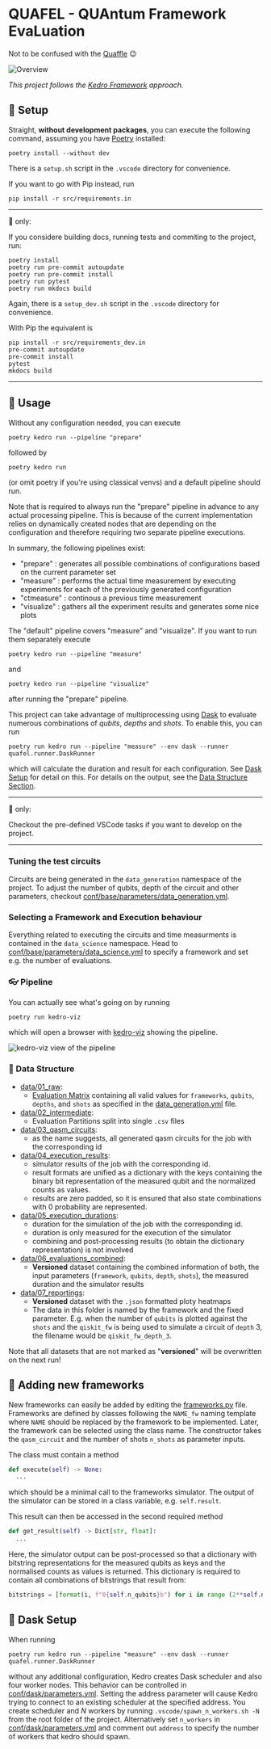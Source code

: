 # QUAFEL - QUAntum Framework EvaLuation

Not to be confused with the [Quaffle](https://harrypotter.fandom.com/wiki/Quaffle) :wink:

![Overview](docs/overview.png)

*This project follows the [Kedro Framework](https://kedro.org/) approach.*

## :hammer: Setup

Straight, **without development packages**, you can execute the following command, assuming you have [Poetry](https://python-poetry.org/) installed:
```
poetry install --without dev
```
There is a ```setup.sh``` script in the ```.vscode``` directory for convenience.

If you want to go with Pip instead, run 
```
pip install -r src/requirements.in
```

***

:construction: only:

If you considere building docs, running tests and commiting to the project, run:
```
poetry install
poetry run pre-commit autoupdate
poetry run pre-commit install
poetry run pytest
poetry run mkdocs build
```
Again, there is a ```setup_dev.sh``` script in the ```.vscode``` directory for convenience.

With Pip the equivalent is
```
pip install -r src/requirements_dev.in
pre-commit autoupdate
pre-commit install
pytest
mkdocs build
```

***

## :rocket: Usage

Without any configuration needed, you can execute
```
poetry kedro run --pipeline "prepare"
```
followed by
```
poetry kedro run
```
(or omit poetry if you're using classical venvs) and a default pipeline should run.

Note that is required to always run the "prepare" pipeline in advance to any actual processing pipeline.
This is because of the current implementation relies on dynamically created nodes that are depending on the configuration and therefore requiring two separate pipeline executions.

In summary, the following pipelines exist:
- "prepare" : generates all possible combinations of configurations based on the current parameter set
- "measure" : performs the actual time measurement by executing experiments for each of the previously generated configuration
- "ctmeasure" : continous a previous time measurement
- "visualize" : gathers all the experiment results and generates some nice plots

The "default" pipeline covers "measure" and "visualize".
If you want to run them separately execute
```
poetry kedro run --pipeline "measure"
```
and
```
poetry kedro run --pipeline "visualize"
```
after running the "prepare" pipeline.

This project can take advantage of multiprocessing using [Dask](dask.org/) to evaluate numerous combinations of *qubits*, *depths* and *shots*.
To enable this, you can run
```
poetry run kedro run --pipeline "measure" --env dask --runner quafel.runner.DaskRunner
```
which will calculate the duration and result for each configuration.
See [Dask Setup](#runner-dask-setup) for detail on this.
For details on the output, see the [Data Structure Section](#floppy_disk-data-structure).


***
:construction: only:

Checkout the pre-defined VSCode tasks if you want to develop on the project.

***
### Tuning the test circuits

Circuits are being generated in the ```data_generation``` namespace of the project.
To adjust the number of qubits, depth of the circuit and other parameters, checkout [conf/base/parameters/data_generation.yml](/conf/base/parameters/data_generation.yml).

### Selecting a Framework and Execution behaviour

Everything related to executing the circuits and time measurments is contained in the ```data_science``` namespace.
Head to [conf/base/parameters/data_science.yml](/conf/base/parameters/data_science.yml) to specify a framework and set e.g. the number of evaluations.

### :eyeglasses: Pipeline

You can actually see what's going on by running
```
poetry run kedro-viz
```
which will open a browser with [kedro-viz](https://github.com/kedro-org/kedro-viz) showing the pipeline.

![kedro-viz view of the pipeline](docs/kedro_view.png)

### :floppy_disk: Data Structure

- [data/01_raw](data/01_raw):
  - [Evaluation Matrix](data/01_raw/dataset.json) containing all valid values for ```frameworks```, ```qubits```, ```depths```, and ```shots``` as specified in the [data_generation.yml](conf/base/parameters/data_generation.yml) file.
- [data/02_intermediate](data/02_intermediate):
  - Evaluation Partitions split into single ```.csv``` files
- [data/03_qasm_circuits](data/03_qasm_circuits/):
  - as the name suggests, all generated qasm circuits for the job with the corresponding id
- [data/04_execution_results](data/04_execution_results/):
  - simulator results of the job with the corresponding id.
  - result formats are unified as a dictionary with the keys containing the binary bit representation of the measured qubit and the normalized counts as values.
  - results are zero padded, so it is ensured that also state combinations with $0$ probability are represented.
- [data/05_execution_durations](data/05_execution_durations/):
  - duration for the simulation of the job with the corresponding id.
  - duration is only measured for the execution of the simulator
  - combining and post-processing results (to obtain the dictionary representation) is not involved
- [data/06_evaluations_combined](data/06_evaluations_combined/):
  - **Versioned** dataset containing the combined information of both, the input parameters (```framework```, ```qubits```, ```depth```, ```shots```), the measured duration and the simulator results
- [data/07_reportings](data/07_reporting):
  - **Versioned** dataset with the ```.json``` formatted ploty heatmaps
  - The data in this folder is named by the framework and the fixed parameter. E.g. when the number of ```qubits``` is plotted against the ```shots``` and the ```qiskit_fw``` is being used to simulate a circuit of ```depth``` $3$, the filename would be ```qiskit_fw_depth_3```.

Note that all datasets that are not marked as "**versioned**" will be overwritten on the next run!

## :construction: Adding new frameworks

New frameworks can easily be added by editing the [frameworks.py](src/quafel/pipelines/data_science/frameworks.py) file.
Frameworks are defined by classes following the ```NAME_fw``` naming template where ```NAME``` should be replaced by the framework to be implemented.
Later, the framework can be selected using the class name.
The constructor takes the ```qasm_circuit``` and the number of shots ```n_shots``` as parameter inputs.

The class must contain a method
```python
def execute(self) -> None:
  ...
```
which should be a minimal call to the frameworks simulator.
The output of the simulator can be stored in a class variable, e.g. ```self.result```.

This result can then be accessed in the second required method 
```python
def get_result(self) -> Dict[str, float]:
  ...
```
Here, the simulator output can be post-processed so that a dictionary with bitstring representations for the measured qubits as keys and the normalised counts as values is returned.
This dictionary is required to contain all combinations of bitstrings that result from:

```python
bitstrings = [format(i, f"0{self.n_qubits}b") for i in range (2**self.n_qubits)]
```

## :runner: Dask Setup

When running
```
poetry run kedro run --pipeline "measure" --env dask --runner quafel.runner.DaskRunner
```
without any additional configuration, Kedro creates Dask scheduler and also four worker nodes.
This behavior can be controlled in [conf/dask/parameters.yml](conf/dask/parameters.yml).
Setting the address parameter will cause Kedro trying to connect to an existing scheduler at the specified address.
You create scheduler and $N$ workers by running `.vscode/spawn_n_workers.sh -N` from the root folder of the project.
Alternatively set `n_workers` in [conf/dask/parameters.yml](conf/dask/parameters.yml) and comment out `address` to specify the number of workers that kedro should spawn.